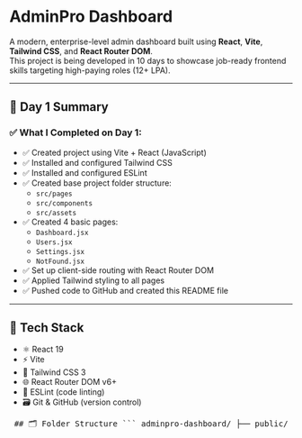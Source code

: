 # AdminPro Dashboard

A modern, enterprise-level admin dashboard built using **React**, **Vite**, **Tailwind CSS**, and **React Router DOM**.  
This project is being developed in 10 days to showcase job-ready frontend skills targeting high-paying roles (12+ LPA).

---

## 📅 Day 1 Summary

### ✅ What I Completed on Day 1:

- ✅ Created project using Vite + React (JavaScript)
- ✅ Installed and configured Tailwind CSS
- ✅ Installed and configured ESLint
- ✅ Created base project folder structure:
  - `src/pages`
  - `src/components`
  - `src/assets`
- ✅ Created 4 basic pages:
  - `Dashboard.jsx`
  - `Users.jsx`
  - `Settings.jsx`
  - `NotFound.jsx`
- ✅ Set up client-side routing with React Router DOM
- ✅ Applied Tailwind styling to all pages
- ✅ Pushed code to GitHub and created this README file

---

## 🚀 Tech Stack

- ⚛️ React 19
- ⚡ Vite
- 🎨 Tailwind CSS 3
- 🌐 React Router DOM v6+
- 🧹 ESLint (code linting)
- 🗃 Git & GitHub (version control)

<pre> ## 🗂️ Folder Structure ``` adminpro-dashboard/ ├── public/ ├── src/ │ ├── assets/ # Static assets (images/icons) │ ├── components/ # Reusable components (from Day 2) │ ├── pages/ # Route pages │ │ ├── Dashboard.jsx │ │ ├── Users.jsx │ │ ├── Settings.jsx │ │ └── NotFound.jsx │ ├── App.jsx # Routes config │ └── main.jsx # App entry ├── README.md # Project documentation ├── package.json # Project metadata and dependencies ├── tailwind.config.js # Tailwind CSS config └── vite.config.js # Vite config ``` </pre>

